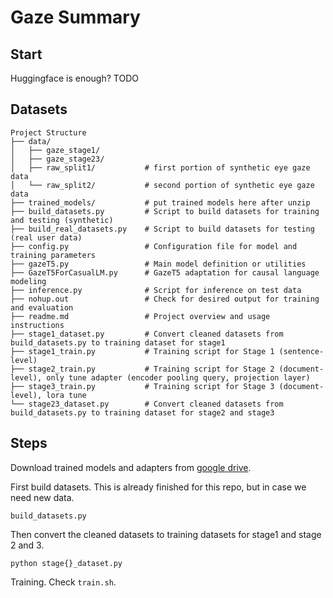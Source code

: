 # Gaze Summary

## Start

Huggingface is enough? TODO


## Datasets

```
Project Structure
├── data/
│   ├── gaze_stage1/
│   ├── gaze_stage23/
│   ├── raw_split1/           # first portion of synthetic eye gaze data
│   └── raw_split2/           # second portion of synthetic eye gaze data
├── trained_models/           # put trained models here after unzip
├── build_datasets.py         # Script to build datasets for training and testing (synthetic)
├── build_real_datasets.py    # Script to build datasets for testing (real user data)
├── config.py                 # Configuration file for model and training parameters
├── gazeT5.py                 # Main model definition or utilities
├── GazeT5ForCasualLM.py      # GazeT5 adaptation for causal language modeling
├── inference.py              # Script for inference on test data
├── nohup.out                 # Check for desired output for training and evaluation
├── readme.md                 # Project overview and usage instructions
├── stage1_dataset.py         # Convert cleaned datasets from build_datasets.py to training dataset for stage1
├── stage1_train.py           # Training script for Stage 1 (sentence-level)
├── stage2_train.py           # Training script for Stage 2 (document-level), only tune adapter (encoder pooling query, projection layer)
├── stage3_train.py           # Training script for Stage 3 (document-level), lora tune 
└── stage23_dataset.py        # Convert cleaned datasets from build_datasets.py to training dataset for stage2 and stage3
```


## Steps

Download trained models and adapters from [google drive](https://drive.google.com/file/d/17_myYX4n_2_8LPz4_GjUzyyB5I5GRVDw/view?usp=sharing).

First build datasets. This is already finished for this repo, but in case we need new data.

```shell
build_datasets.py
```

Then convert the cleaned datasets to training datasets for stage1 and stage 2 and 3.

```shell
python stage{}_dataset.py
```

Training. Check `train.sh`.

